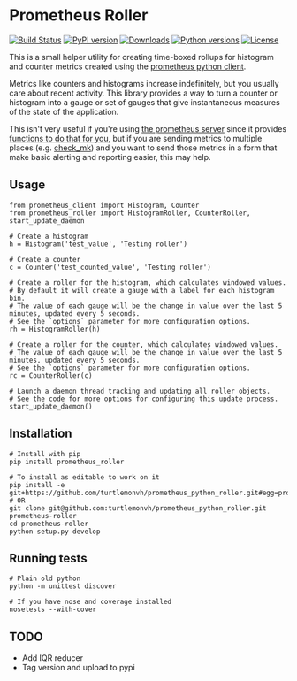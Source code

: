 # Prometheus Roller
[![Build Status](https://travis-ci.org/turtlemonvh/prometheus_python_roller.png?branch=master)](https://travis-ci.org/turtlemonvh/prometheus_python_roller)
[![PyPI version](https://img.shields.io/pypi/v/prometheus_roller.svg)](https://pypi.python.org/pypi/prometheus_roller)
[![Downloads](http://img.shields.io/pypi/dm/prometheus_roller.svg)](https://pypi.python.org/pypi/prometheus_roller)
[![Python versions](https://img.shields.io/pypi/pyversions/prometheus_roller.svg)](https://pypi.python.org/pypi/prometheus_roller)
[![License](https://img.shields.io/pypi/l/prometheus_roller.svg)](https://pypi.python.org/pypi/prometheus_roller)


This is a small helper utility for creating time-boxed rollups for histogram and counter metrics created using the [prometheus python client](https://github.com/prometheus/client_python).

Metrics like counters and histograms increase indefinitely, but you usually care about recent activity.  This library provides a way to turn a counter or histogram into a gauge or set of gauges that give instantaneous measures of the state of the application.

This isn't very useful if you're using [the prometheus server](https://github.com/prometheus/prometheus) since it provides [functions to do that for you](https://prometheus.io/docs/querying/functions/), but if you are sending metrics to multiple places (e.g. [check_mk](https://mathias-kettner.de/checkmk_localchecks.html)) and you want to send those metrics in a form that make basic alerting and reporting easier, this may help.

## Usage

    from prometheus_client import Histogram, Counter
    from prometheus_roller import HistogramRoller, CounterRoller, start_update_daemon

    # Create a histogram
    h = Histogram('test_value', 'Testing roller')

    # Create a counter
    c = Counter('test_counted_value', 'Testing roller')

    # Create a roller for the histogram, which calculates windowed values.
    # By default it will create a gauge with a label for each histogram bin.
    # The value of each gauge will be the change in value over the last 5 minutes, updated every 5 seconds.
    # See the `options` parameter for more configuration options.
    rh = HistogramRoller(h)

    # Create a roller for the counter, which calculates windowed values.
    # The value of each gauge will be the change in value over the last 5 minutes, updated every 5 seconds.
    # See the `options` parameter for more configuration options.
    rc = CounterRoller(c)

    # Launch a daemon thread tracking and updating all roller objects.
    # See the code for more options for configuring this update process.
    start_update_daemon()


## Installation

    # Install with pip
    pip install prometheus_roller

    # To install as editable to work on it
    pip install -e git+https://github.com/turtlemonvh/prometheus_python_roller.git#egg=prometheus_python_roller
    # OR
    git clone git@github.com:turtlemonvh/prometheus_python_roller.git prometheus-roller
    cd prometheus-roller
    python setup.py develop


## Running tests

    # Plain old python
    python -m unittest discover

    # If you have nose and coverage installed
    nosetests --with-cover


## TODO

* Add IQR reducer
* Tag version and upload to pypi


